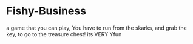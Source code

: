 # Fishy-Business
a game that you can play, You have to run from the skarks, and grab the key, to go to the treasure chest! its VERY Yfun
